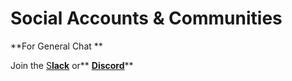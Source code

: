 # Social Accounts & Communities

**For General Chat **

Join the [S**lack**](https://filswan.slack.com) or** **[**Discord**](https://discord.gg/DhbZtY7g)****
